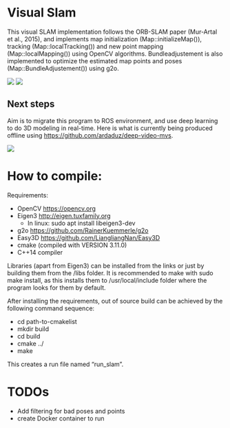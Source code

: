 # Visual Slam

This visual SLAM implementation follows the ORB-SLAM paper (Mur-Artal et al., 2015), and implements map initialization (Map::initializeMap()), tracking (Map::localTracking()) and new point mapping (Map::localMapping()) using OpenCV algorithms. Bundleadjustement is also implemented to optimize the estimated map points and poses (Map::BundleAdjustement()) using g2o.

![](misc/modeling.gif)
![](misc/modeling2.gif)

## Next steps

Aim is to migrate this program to ROS environment, and use deep learning to do 3D modeling in real-time. Here is what is currently being produced offline using https://github.com/ardaduz/deep-video-mvs. 

![](misc/modeling3d.gif)

# How to compile:

Requirements: 
- OpenCV https://opencv.org
- Eigen3 http://eigen.tuxfamily.org
    - In linux: sudo apt install libeigen3-dev
- g2o https://github.com/RainerKuemmerle/g2o
- Easy3D https://github.com/LiangliangNan/Easy3D
- cmake (compiled with VERSION 3.11.0)
- C++14 compiler

Libraries (apart from Eigen3) can be installed from the links or just by building them from the /libs folder. It is recommended to make with sudo make install, as this installs them to /usr/local/include folder where the program looks for them by default.

After installing the requirements, out of source build can be achieved by the following command sequence:
- cd path-to-cmakelist
- mkdir build
- cd build
- cmake ../
- make

This creates a run file named “run_slam”.

# TODOs
- Add filtering for bad poses and points
- create Docker container to run
